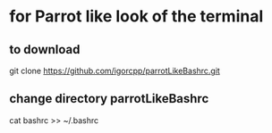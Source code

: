 # for Parrot like look of the terminal

## to download
git clone https://github.com/igorcpp/parrotLikeBashrc.git

## change directory parrotLikeBashrc
cat bashrc >> ~/.bashrc


